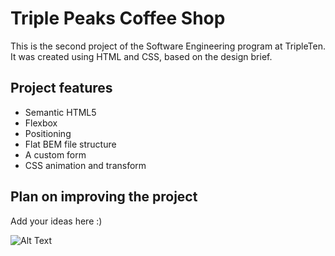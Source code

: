 # Triple Peaks Coffee Shop

This is the second project of the Software Engineering program at TripleTen. It was created using HTML and CSS, based on the design brief.

## Project features

- Semantic HTML5
- Flexbox
- Positioning
- Flat BEM file structure
- A custom form
- CSS animation and transform

## Plan on improving the project

Add your ideas here :)

![Alt Text](https://tenor.com/view/hot-coffee-heure-cafe-jaime-le-café-coffee-break-pause-cafe-gif-27441149.gif)
